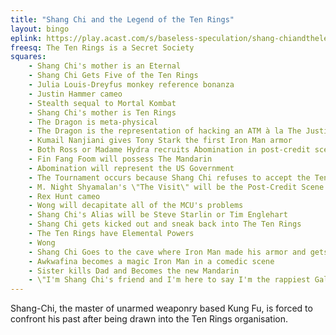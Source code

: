 ```yaml
---
title: "Shang Chi and the Legend of the Ten Rings"
layout: bingo
eplink: https://play.acast.com/s/baseless-speculation/shang-chiandthelegendofthetenrings
freesq: The Ten Rings is a Secret Society
squares:
    - Shang Chi's mother is an Eternal
    - Shang Chi Gets Five of the Ten Rings
    - Julia Louis-Dreyfus monkey reference bonanza 
    - Justin Hammer cameo
    - Stealth sequal to Mortal Kombat
    - Shang Chi's mother is Ten Rings
    - The Dragon is meta-physical
    - The Dragon is the representation of hacking an ATM à la The Justice League
    - Kumail Nanjiani gives Tony Stark the first Iron Man armor
    - Both Ross or Madame Hydra recruits Abomination in post-credit scene
    - Fin Fang Foom will possess The Mandarin 
    - Abomination will represent the US Government 
    - The Tournament occurs because Shang Chi refuses to accept the Ten Rings from his Father
    - M. Night Shyamalan's \"The Visit\" will be the Post-Credit Scene
    - Rex Hunt cameo
    - Wong will decapitate all of the MCU's problems
    - Shang Chi's Alias will be Steve Starlin or Tim Englehart
    - Shang Chi gets kicked out and sneak back into The Ten Rings
    - The Ten Rings have Elemental Powers
    - Wong
    - Shang Chi Goes to the cave where Iron Man made his armor and gets an Iron Man suit
    - Awkwafina becomes a magic Iron Man in a comedic scene
    - Sister kills Dad and Becomes the new Mandarin 
    - \"I'm Shang Chi's friend and I'm here to say I'm the rappiest Gal in the USA\" - Awkwafina
---
```

Shang-Chi, the master of unarmed weaponry based Kung Fu, is forced to confront his past after being drawn into the Ten Rings organisation.
